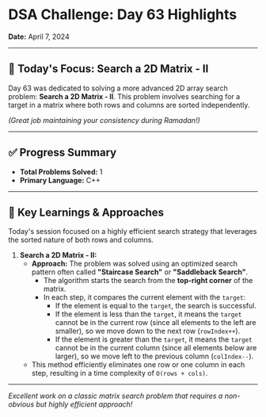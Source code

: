 # DSA Challenge: Day 63 Highlights

**Date:** April 7, 2024

---

## 🎯 Today's Focus: Search a 2D Matrix - II

Day 63 was dedicated to solving a more advanced 2D array search problem: **Search a 2D Matrix - II**. This problem involves searching for a target in a matrix where both rows and columns are sorted independently.

_(Great job maintaining your consistency during Ramadan!)_

---

## ✅ Progress Summary

-   **Total Problems Solved:** 1
-   **Primary Language:** C++

---

## 🧠 Key Learnings & Approaches

Today's session focused on a highly efficient search strategy that leverages the sorted nature of both rows and columns.

1.  **Search a 2D Matrix - II:**
    -   **Approach:** The problem was solved using an optimized search pattern often called **"Staircase Search"** or **"Saddleback Search"**.
        -   The algorithm starts the search from the **top-right corner** of the matrix.
        -   In each step, it compares the current element with the `target`:
            -   If the element is equal to the `target`, the search is successful.
            -   If the element is less than the `target`, it means the `target` cannot be in the current row (since all elements to the left are smaller), so we move down to the next row (`rowIndex++`).
            -   If the element is greater than the `target`, it means the `target` cannot be in the current column (since all elements below are larger), so we move left to the previous column (`colIndex--`).
    -   This method efficiently eliminates one row or one column in each step, resulting in a time complexity of `O(rows + cols)`.

---

_Excellent work on a classic matrix search problem that requires a non-obvious but highly efficient approach!_
